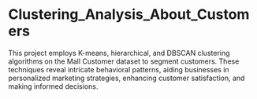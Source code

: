 # Clustering_Analysis_About_Customers
This project employs K-means, hierarchical, and DBSCAN clustering algorithms on the Mall Customer dataset to segment customers. These techniques reveal intricate behavioral patterns, aiding businesses in personalized marketing strategies, enhancing customer satisfaction, and making informed decisions.
